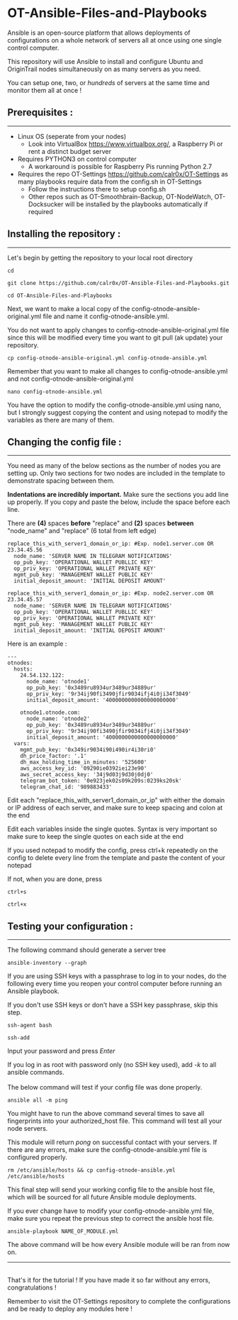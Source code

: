 # __OT-Ansible-Files-and-Playbooks__

Ansible is an open-source platform that allows deployments of configurations on a whole network of servers all at once using one single control computer.

This repository will use Ansible to install and configure Ubuntu and OriginTrail nodes simultaneously on as many servers as you need. 

You can setup one, two, or *hundreds* of servers at the same time and monitor them all at once !

## __Prerequisites :__
---
- Linux OS (seperate from your nodes)
  -  Look into VirtualBox https://www.virtualbox.org/, a Raspberry Pi or rent a distinct budget server
- Requires PYTHON3 on control computer
  - A workaround is possible for Raspberry Pis running Python 2.7
- Requires the repo OT-Settings https://github.com/calr0x/OT-Settings as many playbooks require data from the config.sh in OT-Settings
  - Follow the instructions there to setup config.sh
  - Other repos such as OT-Smoothbrain-Backup, OT-NodeWatch, OT-Docksucker will be installed by the playbooks automatically if required

## __Installing the repository :__
---
Let's begin by getting the repository to your local root directory
```
cd
```
```
git clone https://github.com/calr0x/OT-Ansible-Files-and-Playbooks.git
```
```
cd OT-Ansible-Files-and-Playbooks
```
Next, we want to make a local copy of the config-otnode-ansible-original.yml file and name it config-otnode-ansible.yml. 

You do not want to apply changes to config-otnode-ansible-original.yml file since this will be modified every time you want to git pull (ak update) your repository.
```
cp config-otnode-ansible-original.yml config-otnode-ansible.yml
```
Remember that you want to make all changes to config-otnode-ansible.yml and not config-otnode-ansible-original.yml
```
nano config-otnode-ansible.yml
```
You have the option to modify the config-otnode-ansible.yml using nano, but I strongly suggest copying the content and using notepad to modify the variables as there are many of them. 

## __Changing the config file :__
---
You need as many of the below sections as the number of nodes you are setting up. Only two sections for two nodes are included in the template to demonstrate spacing between them. 



__Indentations are incredibly important.__ Make sure the sections you add line up properly. If you copy and paste the below, include the space before each line. 

There are __(4)__ spaces __before__ "replace" and __(2)__ spaces __between__ "node_name" and "replace" (6 total from left edge)

    replace_this_with_server1_domain_or_ip: #Exp. node1.server.com OR 23.34.45.56
      node_name: 'SERVER NAME IN TELEGRAM NOTIFICATIONS'
      op_pub_key: 'OPERATIONAL WALLET PUBLLIC KEY'
      op_priv_key: 'OPERATIONAL WALLET PRIVATE KEY'
      mgmt_pub_key: 'MANAGEMENT WALLET PUBLIC KEY'
      initial_deposit_amount: 'INITIAL DEPOSIT AMOUNT'

    replace_this_with_server1_domain_or_ip: #Exp. node2.server.com OR 23.34.45.57
      node_name: 'SERVER NAME IN TELEGRAM NOTIFICATIONS'
      op_pub_key: 'OPERATIONAL WALLET PUBLLIC KEY'
      op_priv_key: 'OPERATIONAL WALLET PRIVATE KEY'
      mgmt_pub_key: 'MANAGEMENT WALLET PUBLIC KEY'
      initial_deposit_amount: 'INITIAL DEPOSIT AMOUNT'

Here is an example :

```
---
otnodes:
  hosts:
    24.54.132.122:
      node_name: 'otnode1'
      op_pub_key: '0x3489ru8934ur3489ur34889ur'
      op_priv_key: '9r34ij90fi3490jfir9034ifj4i0ji34f3049'
      initial_deposit_amount: '4000000000000000000000'

    otnode1.otnode.com:
      node_name: 'otnode2'
      op_pub_key: '0x3489ru8934ur3489ur34889ur'
      op_priv_key: '9r34ij90fi3490jfir9034ifj4i0ji34f3049'
      initial_deposit_amount: '4000000000000000000000'
  vars:
    mgmt_pub_key: '0x349ir9034i90i490ir4i30ri0'
    dh_price_factor: '.1'
    dh_max_holding_time_in_minutes: '525600'
    aws_access_key_id: '09290ie0392iei23e90'
    aws_secret_access_key: '34j9d03j9d30j0dj0'
    telegram_bot_token: '0e923jek02s09k209s:0239ks20sk'
    telegram_chat_id: '989883433'
```
Edit each "replace_this_with_server1_domain_or_ip" with either the domain or IP address of each server, and make sure to keep spacing and colon at the end

Edit each variables inside the single quotes. Syntax is very important so make sure to keep the single quotes on each side at the end

If you used notepad to modify the config, press ctrl+k repeatedly on the config to delete every line from the template and paste the content of your notepad

If not, when you are done, press
```
ctrl+s
```
```
ctrl+x
```
## __Testing your configuration :__
---
The following command should generate a server tree
```
ansible-inventory --graph
```
If you are using SSH keys with a passphrase to log in to your nodes, do the following every time you reopen your control computer before running an Ansible playbook.

If you don't use SSH keys or don't have a SSH key passphrase, skip this step.
```
ssh-agent bash
```
```
ssh-add
```
Input your password and press *Enter*

If you log in as root with password only (no SSH key used), add *-k* to all ansible commands.
\
\
The below command will test if your config file was done properly.
```
ansible all -m ping
```
You might have to run the above command several times to save all fingerprints into your authorized_host file. This command will test all your node servers. 

This module will return *pong* on successful contact with your servers. If there are any errors, make sure the config-otnode-ansible.yml file is configured properly.
```
rm /etc/ansible/hosts && cp config-otnode-ansible.yml /etc/ansible/hosts
```
This final step will send your working config file to the ansible host file, which will be sourced for all future Ansible module deployments. 

If you ever change have to modify your config-otnode-ansible.yml file, make sure you repeat the previous step to correct the ansible host file. 

```
ansible-playbook NAME_OF_MODULE.yml
```
The above command will be how every Ansible module will be ran from now on. 



---

\
That's it for the tutorial ! If you have made it so far without any errors, congratulations !

Remember to visit the OT-Settings repository to complete the configurations and be ready to deploy any modules here !